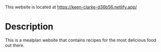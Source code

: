 This website is located at https://keen-clarke-d36b56.netlify.app/

# Description
This is a mealplan website that contains recipes for the most delicious food out there.
